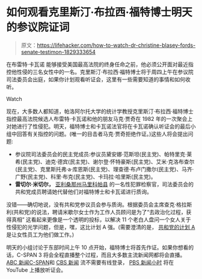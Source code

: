 # 如何观看克里斯汀·布拉西·福特博士明天的参议院证词

> 原文：<https://lifehacker.com/how-to-watch-dr-christine-blasey-fords-senate-testimon-1829333654>

在布雷特·卡瓦诺 能够接受美国最高法院的终身任命之前，他必须公开面对最近指控他性侵的三名女性中的一名。克里斯汀·布拉西·福特博士将于周四上午在参议院司法委员会出庭，如果你计划观看听证会，这里有一些需要知道的事情和如何收听。

Watch

现在，大多数人都知道，帕洛阿尔托大学的统计学教授克里斯汀·布拉西·福特博士指控最高法院候选人布雷特·卡瓦诺和他的朋友马克·贾奇在 1982 年的一次聚会上对她进行了性侵犯。明天，福特博士和卡瓦诺法官将在卡瓦诺确认听证会的最后小组中回答有关指控的问题。(唯一的目击者马克·贾奇拒绝作证。)这些人将会提出问题:

*   参议院司法委员会的民主党成员:参议员黛安娜·范斯坦(民主党)、帕特里克·莱希(民主党)、迪克·德宾(民主党)、谢尔登·怀特豪斯(民主党)、艾米·克洛布查尔(民主党)、克里斯托弗·a·库恩斯(民主党)、理查德·布卢门撒尔(民主党)、马齐·广野(民主党)、科里·布克(民主党)、卡玛拉·哈里斯(民主党)。
*   **雷切尔·米切尔，** [亚利桑那州马里科帕县](https://www.vox.com/policy-and-politics/2018/9/26/17905270/who-is-rachel-mitchell-maricopa-county-prosecutor) 的一名性犯罪检察官，司法委员会的共和党成员聘请她代替他们对福特博士和卡瓦诺进行质询。

没错——确切地说，没有共和党参议员会参与质询。根据委员会主席查克·格拉斯利(共和党)的说法，聘请米歇尔女士作为工作人员顾问是为了“去政治化过程，获得真相” 这看起来更像是一个透明的投标，以解决 11 个老白人盘问一个女人关于性侵犯的光学问题，但是，嘿，这比计划 A 强。(需要澄清的是， [共和党的计划 A](https://www.huffingtonpost.com/entry/republican-senators-male-brett-kavanaugh-hearing_us_5ba16080e4b013b0977fe14a) 是让女性员工为他们做工作。)

明天的小组讨论于东部时间上午 10 点开始，福特博士将首先作证。如果你想看的话，C-SPAN 3 将会全程直播整个过程，而且大多数主流新闻网都将会直播。 [ABC 新闻](https://abcnews.go.com/Live)[C-SPAN](https://www.c-span.org/event/?451895/judge-kavanaugh-professor-blasey-ford-testify-allegations)和 [CBS 新闻](https://www.cbsnews.com/live/) 流不需要有线登录， [PBS 新闻小时](https://www.youtube.com/user/PBSNewsHour) 将在 YouTube 上播放听证会。